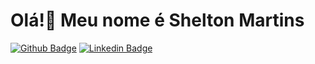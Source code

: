 <h1>Olá!👋 Meu nome é Shelton Martins</h1>

[![Github Badge](https://img.shields.io/badge/-Github-000?style=flat-square&logo=Github&logoColor=white&link=https://github.com/SheltonMartins)](https://github.com/SheltonMartins)
[![Linkedin Badge](https://img.shields.io/badge/-LinkedIn-blue?style=flat-square&logo=Linkedin&logoColor=white&link=https://www.linkedin.com/in/shelton-martins/)](https://www.linkedin.com/in/shelton-martins/)


<!--
**SheltonMartins/SheltonMartins** is a ✨ _special_ ✨ repository because its `README.md` (this file) appears on your GitHub profile.

Here are some ideas to get you started:

- 🔭 I’m currently working on ...
- 🌱 I’m currently learning ...
- 👯 I’m looking to collaborate on ...
- 🤔 I’m looking for help with ...
- 💬 Ask me about ...
- 📫 How to reach me: ...
- 😄 Pronouns: ...
- ⚡ Fun fact: ...
-->
